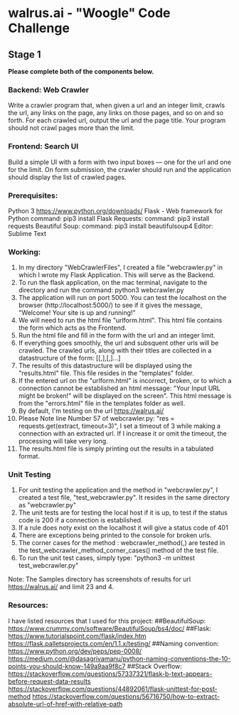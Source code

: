 walrus.ai - "Woogle" Code Challenge
===================================

## **Stage 1**

**Please complete both of the components below.**

### Backend: Web Crawler

Write a crawler program that, when given a url and an integer limit, crawls the url, any links on the page, any links on those pages, and so on and so forth. For each crawled url, output the url and the page title. Your program should not crawl pages more than the limit.

### Frontend: Search UI

Build a simple UI with a form with two input boxes — one for the url and one for the limit. On form submission, the crawler should run and the application should display the list of crawled pages.

### Prerequisites:
Python 3
	https://www.python.org/downloads/
Flask - Web framework for Python 
	command: pip3 install Flask
Requests:
	command: pip3 install requests
Beautiful Soup:
    command: pip3 install beautifulsoup4
Editor:
	Sublime Text 

### Working:
1) In my directory "WebCrawlerFiles", I created a file "webcrawler.py" in which I wrote my Flask Application. This will serve as the Backend.
2) To run the flask application, on the mac terminal, navigate to the directory and run the command: 
	python3 webcrawler.py 
3) The application will run on port 5000. You can test the localhost on the browser (http://localhost:5000/) to see if it gives the message, "Welcome! Your site is up and running!"
4) We will need to run the html file "urlform.html". This html file contains the form which acts as the Frontend.
5) Run the html file and fill in the form with the url and an integer limit.
6) If everything goes smoothly, the url and subsquent other urls will be crawled. The crawled urls, along with their titles are collected in a datastructure of the form:
[[<url1>,<title1>],[<url2>,<title2>]...] 
7) The results of this datastructure will be displayed using the "results.html" file. This file resides in the "templates" folder.
8) If the entered url on the "urlform.html" is incorrect, broken, or to which a connection cannot be established an html message: "Your Input URL might be broken!" will be displayed on the screen". This html message is from the "errors.html" file in the templates folder as well.
9) By default, I'm testing on the url https://walrus.ai/
10) Please Note line Number  57 of webcrawler.py:    "res = requests.get(extract, timeout=3)", I set a timeout of 3 while making a connection with an extracted url. If I increase it or omit the timeout, the processing will take very long.
11) The results.html file is simply printing out the results in a tabulated format.

### Unit Testing
1) For unit testing the application and the method in "webcrawler.py", I created a test file, "test_webcrawler.py". It resides in the same directory as "webcrawler.py"
2) The unit tests are for testing the local host if it is up, to test if the status code is 200 if a connection is established.
3) If a rule does noty exist on the localhost it will give a status code of 401
4) There are exceptions being printed to the console for broken urls.
5) The corner cases for the method : webcrawler_method(<string>,<int>) are tested in the test_webcrawler_method_corner_cases() method of the test file.
6) To run the unit test cases, simply type: 
	"python3 -m unittest test_webcrawler.py"

Note: The Samples directory has screenshots of results for url https://walrus.ai/ and limit 23 and 4.


### Resources: 
I have listed resources that I used for this project:
##BeautifulSoup:
https://www.crummy.com/software/BeautifulSoup/bs4/doc/
##Flask:
https://www.tutorialspoint.com/flask/index.htm
https://flask.palletsprojects.com/en/1.1.x/testing/
##Naming convention:
https://www.python.org/dev/peps/pep-0008/
https://medium.com/@dasagrivamanu/python-naming-conventions-the-10-points-you-should-know-149a9aa9f8c7
##Stack Overflow:
https://stackoverflow.com/questions/57337321/flask-b-text-appears-before-request-data-results
https://stackoverflow.com/questions/44892061/flask-unittest-for-post-method
https://stackoverflow.com/questions/56716750/how-to-extract-absolute-url-of-href-with-relative-path
